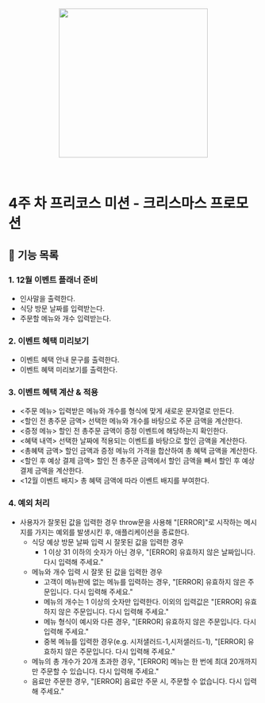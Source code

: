 <br/>
<p align="center">
    <img width="300" src="https://github.com/fox9star/dotorimall/assets/147479268/17902025-7fe8-4908-883a-cbbf71b66cb8">
</p>
<br/>

<h1 align=“middle”>4주 차 프리코스 미션 - 크리스마스 프로모션</h1>



## 🚀 기능 목록

### 1. 12월 이벤트 플래너 준비

- 인사말을 출력한다.
- 식당 방문 날짜를 입력받는다.
- 주문할 메뉴와 개수 입력받는다.

### 2. 이벤트 혜택 미리보기

- 이벤트 혜택 안내 문구를 출력한다.
- 이벤트 혜택 미리보기를 출력한다.

### 3. 이벤트 혜택 계산 & 적용

- <주문 메뉴> 입력받은 메뉴와 개수를 형식에 맞게 새로운 문자열로 만든다.
- <할인 전 총주문 금액> 선택한 메뉴와 개수를 바탕으로 주문 금액을 계산한다.
- <증정 메뉴> 할인 전 총주문 금액이 증정 이벤트에 해당하는지 확인한다.
- <혜택 내역> 선택한 날짜에 적용되는 이벤트를 바탕으로 할인 금액을 계산한다.
- <총혜택 금액> 할인 금액과 증정 메뉴의 가격을 합산하여 총 혜택 금액을 계산한다.
- <할인 후 예상 결제 금액> 할인 전 총주문 금액에서 할인 금액을 빼서 할인 후 예상 결제 금액을 계산한다.
- <12월 이벤트 배지> 총 혜택 금액에 따라 이벤트 배지를 부여한다.

### 4. 예외 처리
- 사용자가 잘못된 값을 입력한 경우 throw문을 사용해 "[ERROR]"로 시작하는 메시지를 가지는 예외를 발생시킨 후, 애플리케이션을 종료한다.
    - 식당 예상 방문 날짜 입력 시 잘못된 값을 입력한 경우
        - 1 이상 31 이하의 숫자가 아닌 경우, "[ERROR] 유효하지 않은 날짜입니다. 다시 입력해 주세요."
    - 메뉴와 개수 입력 시 잘못 된 값을 입력한 경우
        - 고객이 메뉴판에 없는 메뉴를 입력하는 경우, "[ERROR] 유효하지 않은 주문입니다. 다시 입력해 주세요."
        - 메뉴의 개수는 1 이상의 숫자만 입력한다. 이외의 입력값은 "[ERROR] 유효하지 않은 주문입니다. 다시 입력해 주세요."
        - 메뉴 형식이 예시와 다른 경우, "[ERROR] 유효하지 않은 주문입니다. 다시 입력해 주세요."
        - 중복 메뉴를 입력한 경우(e.g. 시저샐러드-1,시저샐러드-1), "[ERROR] 유효하지 않은 주문입니다. 다시 입력해 주세요."
    - 메뉴의 총 개수가 20개 초과한 경우, "[ERROR] 메뉴는 한 번에 최대 20개까지만 주문할 수 있습니다. 다시 입력해 주세요."
    - 음료만 주문한 경우, "[ERROR] 음료만 주문 시, 주문할 수 없습니다. 다시 입력해 주세요."
